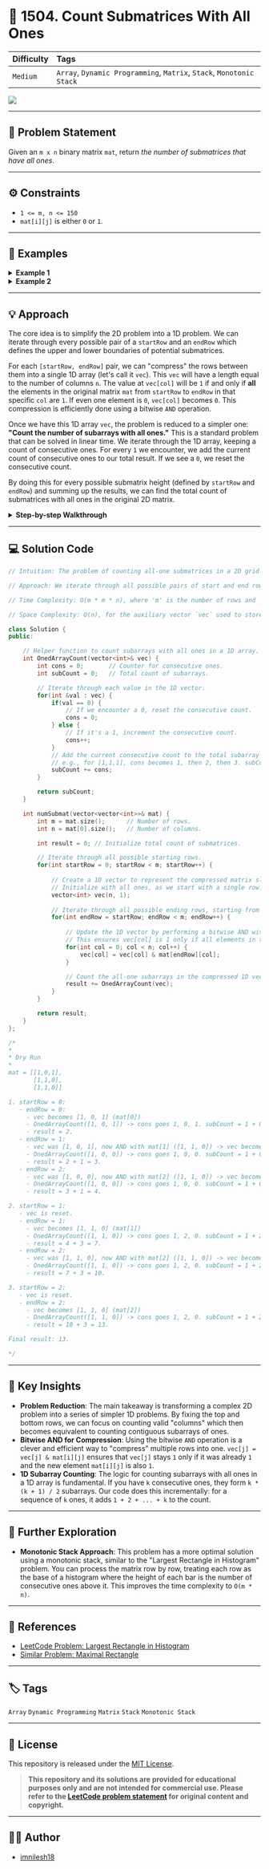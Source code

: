 # 🔳 1504. Count Submatrices With All Ones

| Difficulty | Tags         |
| :--------- | :----------- |
| `Medium`   | `Array`, `Dynamic Programming`, `Matrix`, `Stack`, `Monotonic Stack` |

[![](https://img.shields.io/badge/Link%20to%20Problem-blue?style=for-the-badge&logo=leetcode)](https://leetcode.com/problems/count-submatrices-with-all-ones/description/)

---

## 📝 Problem Statement

Given an `m x n` binary matrix `mat`, return *the number of submatrices that have all ones*.

---

## ⚙️ Constraints

-   `1 <= m, n <= 150`
-   `mat[i][j]` is either `0` or `1`.

---

## 📌 Examples

<details>
<summary><strong>Example 1</strong></summary>

| Input                                     | Output |
| :---------------------------------------- | :----- |
| `mat = [[1,0,1],[1,1,0],[1,1,0]]`           | `13`   |

**Explanation:**
-   There are `6` submatrices of size `1x1`.
-   There are `2` submatrices of size `1x2`.
-   There are `3` submatrices of size `2x1`.
-   There is `1` submatrix of size `2x2`.
-   There is `1` submatrix of size `3x1`.
-   Total: `6 + 2 + 3 + 1 + 1 = 13`.
</details>

<details>
<summary><strong>Example 2</strong></summary>

| Input                                        | Output |
| :------------------------------------------- | :----- |
| `mat = [[0,1,1,0],[0,1,1,1],[1,1,1,0]]`        | `24`   |

**Explanation:**
-   There are `8` submatrices of size `1x1`.
-   There are `5` submatrices of size `1x2`.
-   There are `2` submatrices of size `1x3`.
-   There are `4` submatrices of size `2x1`.
-   There are `2` submatrices of size `2x2`.
-   There are `2` submatrices of size `3x1`.
-   There is `1` submatrix of size `3x2`.
-   Total: `8 + 5 + 2 + 4 + 2 + 2 + 1 = 24`.
</details>

---

## 💡 Approach

The core idea is to simplify the 2D problem into a 1D problem. We can iterate through every possible pair of a `startRow` and an `endRow` which defines the upper and lower boundaries of potential submatrices.

For each `[startRow, endRow]` pair, we can "compress" the rows between them into a single 1D array (let's call it `vec`). This `vec` will have a length equal to the number of columns `n`. The value at `vec[col]` will be `1` if and only if **all** the elements in the original matrix `mat` from `startRow` to `endRow` in that specific `col` are `1`. If even one element is `0`, `vec[col]` becomes `0`. This compression is efficiently done using a bitwise `AND` operation.

Once we have this 1D array `vec`, the problem is reduced to a simpler one: **"Count the number of subarrays with all ones."** This is a standard problem that can be solved in linear time. We iterate through the 1D array, keeping a count of consecutive ones. For every `1` we encounter, we add the current count of consecutive ones to our total result. If we see a `0`, we reset the consecutive count.

By doing this for every possible submatrix height (defined by `startRow` and `endRow`) and summing up the results, we can find the total count of submatrices with all ones in the original 2D matrix.

<details>
<summary><strong>Step-by-step Walkthrough</strong></summary>

1.  Initialize a `result` counter to `0`.
2.  Iterate through each possible `startRow` from `0` to `m-1`.
3.  Inside this loop, start a second loop for the `endRow`, from `startRow` to `m-1`. This pair `(startRow, endRow)` defines a horizontal slice of the matrix.
4.  For each `(startRow, endRow)` pair, we create a temporary 1D array `vec` of size `n`, initially filled with `1`s. This `vec` will represent the compressed view of the matrix slice.
5.  Iterate through each `col` from `0` to `n-1`. Update `vec[col]` by performing a bitwise `AND` with the value `mat[endRow][col]`. This ensures that `vec[col]` remains `1` only if all cells in that column from `startRow` to `endRow` are `1`.
6.  After processing the entire row `endRow` and updating `vec`, we now have a 1D array problem.
7.  Call a helper function `OnedArrayCount(vec)` to count the subarrays of all ones in `vec`.
    -   Inside this helper, initialize a `consecutive_ones` counter and a `sub_count` to `0`.
    -   Iterate through `vec`. If the current element is `1`, increment `consecutive_ones`. If it's `0`, reset `consecutive_ones` to `0`.
    -   In each step, add the current `consecutive_ones` value to `sub_count`.
    -   Return `sub_count`.
8.  Add the result from the helper function to our main `result`.
9.  After all loops complete, `result` will hold the total number of submatrices with all ones.

This approach effectively covers all possible submatrices by iterating through all possible top and bottom boundaries (`startRow`, `endRow`) and then calculating the valid submatrices within that horizontal slice.

</details>

---

## 💻 Solution Code

```cpp
// Intuition: The problem of counting all-one submatrices in a 2D grid can be simplified by reducing it to a 1D problem. For every possible submatrix height (defined by a start and end row), we can compress the 2D slice into a 1D array. Then, we can count the number of all-one subarrays in this 1D array, which is a much simpler task.

// Approach: We iterate through all possible pairs of start and end rows. For each pair, we create a 1D vector `vec` where `vec[j]` is 1 if and only if all elements in column `j` from the start row to the end row are 1. This is achieved by using a bitwise AND operation. Once we have this 1D vector, we use a helper function to count the number of subarrays containing only ones. The helper function iterates through the 1D vector, maintaining a count of consecutive ones and adding this count to the total for each element. The final result is the sum of counts from all possible row pairs.

// Time Complexity: O(m * m * n), where 'm' is the number of rows and 'n' is the number of columns. We have nested loops for startRow (m), endRow (m), and column (n).

// Space Complexity: O(n), for the auxiliary vector `vec` used to store the compressed 1D representation of the matrix slice.

class Solution {
public:

    // Helper function to count subarrays with all ones in a 1D array.
    int OnedArrayCount(vector<int>& vec) {
        int cons = 0;       // Counter for consecutive ones.
        int subCount = 0;   // Total count of subarrays.

        // Iterate through each value in the 1D vector.
        for(int &val : vec) {
            if(val == 0) {
                // If we encounter a 0, reset the consecutive count.
                cons = 0;
            } else {
                // If it's a 1, increment the consecutive count.
                cons++;
            }
            // Add the current consecutive count to the total subarray count.
            // e.g., for [1,1,1], cons becomes 1, then 2, then 3. subCount = 1 + 2 + 3 = 6.
            subCount += cons;
        }

        return subCount;
    }

    int numSubmat(vector<vector<int>>& mat) {
        int m = mat.size();      // Number of rows.
        int n = mat[0].size();   // Number of columns.

        int result = 0; // Initialize total count of submatrices.

        // Iterate through all possible starting rows.
        for(int startRow = 0; startRow < m; startRow++) {
            
            // Create a 1D vector to represent the compressed matrix slice.
            // Initialize with all ones, as we start with a single row.
            vector<int> vec(n, 1);
            
            // Iterate through all possible ending rows, starting from the current startRow.
            for(int endRow = startRow; endRow < m; endRow++) {
                
                // Update the 1D vector by performing a bitwise AND with the current row.
                // This ensures vec[col] is 1 only if all elements in that column from startRow to endRow are 1.
                for(int col = 0; col < n; col++) {
                    vec[col] = vec[col] & mat[endRow][col];
                }

                // Count the all-one subarrays in the compressed 1D vector and add to the result.
                result += OnedArrayCount(vec);
            }
        }

        return result;
    }
};

/*
*
* Dry Run
*
mat = [[1,0,1],
       [1,1,0],
       [1,1,0]]

1. startRow = 0:
   - endRow = 0:
     - vec becomes [1, 0, 1] (mat[0])
     - OnedArrayCount([1, 0, 1]) -> cons goes 1, 0, 1. subCount = 1 + 0 + 1 = 2.
     - result = 2.
   - endRow = 1:
     - vec was [1, 0, 1], now AND with mat[1] ([1, 1, 0]) -> vec becomes [1, 0, 0].
     - OnedArrayCount([1, 0, 0]) -> cons goes 1, 0, 0. subCount = 1 + 0 + 0 = 1.
     - result = 2 + 1 = 3.
   - endRow = 2:
     - vec was [1, 0, 0], now AND with mat[2] ([1, 1, 0]) -> vec becomes [1, 0, 0].
     - OnedArrayCount([1, 0, 0]) -> cons goes 1, 0, 0. subCount = 1 + 0 + 0 = 1.
     - result = 3 + 1 = 4.

2. startRow = 1:
   - vec is reset.
   - endRow = 1:
     - vec becomes [1, 1, 0] (mat[1])
     - OnedArrayCount([1, 1, 0]) -> cons goes 1, 2, 0. subCount = 1 + 2 + 0 = 3.
     - result = 4 + 3 = 7.
   - endRow = 2:
     - vec was [1, 1, 0], now AND with mat[2] ([1, 1, 0]) -> vec becomes [1, 1, 0].
     - OnedArrayCount([1, 1, 0]) -> cons goes 1, 2, 0. subCount = 1 + 2 + 0 = 3.
     - result = 7 + 3 = 10.

3. startRow = 2:
   - vec is reset.
   - endRow = 2:
     - vec becomes [1, 1, 0] (mat[2])
     - OnedArrayCount([1, 1, 0]) -> cons goes 1, 2, 0. subCount = 1 + 2 + 0 = 3.
     - result = 10 + 3 = 13.

Final result: 13.

*/
```

---

## 🔑 Key Insights

-   **Problem Reduction**: The main takeaway is transforming a complex 2D problem into a series of simpler 1D problems. By fixing the top and bottom rows, we can focus on counting valid "columns" which then becomes equivalent to counting contiguous subarrays of ones.
-   **Bitwise AND for Compression**: Using the bitwise `AND` operation is a clever and efficient way to "compress" multiple rows into one. `vec[j] = vec[j] & mat[i][j]` ensures that `vec[j]` stays `1` only if it was already `1` and the new element `mat[i][j]` is also `1`.
-   **1D Subarray Counting**: The logic for counting subarrays with all ones in a 1D array is fundamental. If you have `k` consecutive ones, they form `k * (k + 1) / 2` subarrays. Our code does this incrementally: for a sequence of `k` ones, it adds `1 + 2 + ... + k` to the count.

---

## 🚀 Further Exploration

-   **Monotonic Stack Approach**: This problem has a more optimal solution using a monotonic stack, similar to the "Largest Rectangle in Histogram" problem. You can process the matrix row by row, treating each row as the base of a histogram where the height of each bar is the number of consecutive ones above it. This improves the time complexity to `O(m * n)`.

---

## 🔗 References

-   [LeetCode Problem: Largest Rectangle in Histogram](https://leetcode.com/problems/largest-rectangle-in-histogram/)
-   [Similar Problem: Maximal Rectangle](https://leetcode.com/problems/maximal-rectangle/)

---

## 🏷️ Tags

`Array` `Dynamic Programming` `Matrix` `Stack` `Monotonic Stack`

---

## 📄 License

This repository is released under the [MIT License](./LICENSE).

> **This repository and its solutions are provided for educational purposes only and are not intended for commercial use. Please refer to the [LeetCode problem statement](https://leetcode.com/problems/count-submatrices-with-all-ones/) for original content and copyright.**

---

## 👨‍💻 Author

-   [imnilesh18](https://github.com/imnilesh18)